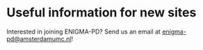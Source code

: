 # Useful information for new sites

Interested in joining ENIGMA-PD? Send us an email at enigma-pd@amsterdamumc.nl!
